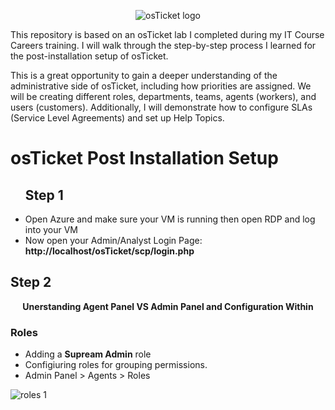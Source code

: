 <p align="center">
<img src="https://i.imgur.com/Clzj7Xs.png" alt="osTicket logo"/>
 <p>This repository is based on an osTicket lab I completed during my IT Course Careers training. I will walk through the step-by-step process I learned for the post-installation setup of osTicket.

This is a great opportunity to gain a deeper understanding of the administrative side of osTicket, including how priorities are assigned. We will be creating different roles, departments, teams, agents (workers), and users (customers). Additionally, I will demonstrate how to configure SLAs (Service Level Agreements) and set up Help Topics.</p>
</p>
<h1><strong>osTicket Post Installation Setup</strong></h1>
<ul>
<h2>Step 1</h2>
<li>Open Azure and make sure your VM is running then open RDP and log into your VM</li>
<li>Now open your Admin/Analyst Login Page:
 <strong>http://localhost/osTicket/scp/login.php</strong></li>
</ul> 

<h2>Step 2</h2>
<p align="center"><strong>Unerstanding Agent Panel VS Admin Panel and Configuration Within</strong></p> 
<h3>Roles</h3>
<ul>
<li>Adding a <strong>Supream Admin</strong> role</li> 
<li>Configiuring roles for grouping permissions.</li>
<li>Admin Panel > Agents > Roles</li>
</ul>
<p>
<img src="https://i.imgur.com/b7DudaQ.png" alt="roles 1"/>
</p>
<p></p>
